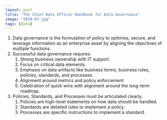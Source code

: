 ```yaml
---
layout: post
title: "The Chief Data Officer Handbook for Data Governance"
image: "2020-03.jpg"
tags: [data]
---
```


1. Data governance is the formulation of policy to optimise, secure, and leverage information as an enterprise asset by aligning the objectives of multiple functions.
2. Successful data governance requires:
    1. Strong business ownership with IT support.
    2. Focus on critical data elements.
    3. Emphasis on data artifacts like business terms, business rules, policies, standards, and processes.
    4. Alignment around metrics and policy enforcement
    5. Celebration of quick wins with alignment around the long-term roadmap.
3. Policies, Standards, and Processes must be articulated clearly.
    1. Policies are high-level statements on how data should be handled.
    2. Standards are detailed rules to implement a policy.
    3. Processes are specific instructions to implement a standard.